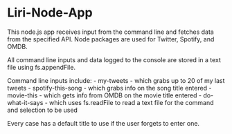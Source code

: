 # Liri-Node-App

This node.js app receives input from the command line and fetches data from the specified API. Node packages are used for Twitter, Spotify, and OMDB. 

All command line inputs and data logged to the console are stored in a text file using fs.appendFile.

Command line inputs include:
	- my-tweets - which grabs up to 20 of my last tweets
	- spotify-this-song - which grabs info on the song title entered 
	- movie-this - which gets info from OMDB on the movie title entered
	- do-what-it-says - which uses fs.readFile to read a text file for the command and selection to be used

Every case has a default title to use if the user forgets to enter one.
